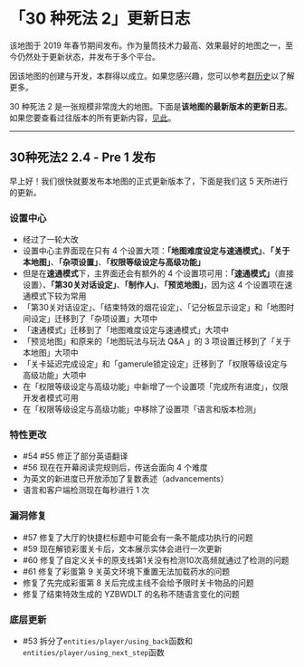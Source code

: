 # 「30 种死法 2」更新日志

该地图于 2019 年春节期间发布。作为量筒技术力最高、效果最好的地图之一，至今仍然处于更新状态，并发布于多个平台。

因该地图的创建与开发，本群得以成立。如果您感兴趣，您可以参考[群历史](../../about/history_of_group.md)以了解更多。

30 种死法 2 是一张规模非常庞大的地图。下面是**该地图的最新版本的更新日志**。如果您要查看过往版本的所有更新内容，[见此](past.md)。

---

## 30种死法2 2.4 - Pre 1 发布

早上好！我们很快就要发布本地图的正式更新版本了，下面是我们这 5 天所进行的更新。

### 设置中心

- 经过了一轮大改
- 设置中心主界面现在只有 4 个设置大项：**「地图难度设定与速通模式」**、**「关于本地图」**、**「杂项设置」**、**「权限等级设定与高级功能」**
- 但是在**速通模式**下，主界面还会有额外的 4 个设置项可用：**「速通模式」**（直接设置）、**「第30关对话设定」**、**「制作人」**、**「预览地图」**，因为这 4 个设置项在速通模式下较为常用
- 「第30关对话设定」、「结束特效的烟花设定」、「记分板显示设定」和「地图时间设定」迁移到了「杂项设置」大项中
- 「速通模式」迁移到了「地图难度设定与速通模式」大项中
- 「预览地图」和原来的「地图玩法与玩法 Q&A 」的 3 项设置迁移到了「关于本地图」大项中
- 「关卡延迟完成设定」和「gamerule锁定设定」迁移到了「权限等级设定与高级功能」大项中
- 在「权限等级设定与高级功能」中新增了一个设置项「完成所有进度」，仅限开发者模式可用
- 在「权限等级设定与高级功能」中移除了设置项「语言和版本检测」

### 特性更改

- \#54 \#55 修正了部分英语翻译
- \#56 现在在开幕阅读完规则后，传送会面向 4 个难度
- 为英文的新进度已开放添加了复数表述（advancements）
- 语言和客户端检测现在每秒进行 1 次

### 漏洞修复

- \#57 修复了大厅的快捷栏标题中可能会有一条不能成功执行的问题
- \#59 现在解锁彩蛋关卡后，文本展示实体会进行一次更新
- \#60 修复了自定义关卡的原支线第1关没有检测10次高频就通过了检测的问题
- \#61 修复了彩蛋第 9 关英文环境下重置无法加载药水的问题
- 修复了先完成彩蛋第 8 关后完成主线不会给予限时关卡物品的问题
- 修复了结束特效生成的 YZBWDLT 的名称不随语言变化的问题

### 底层更新

- \#53 拆分了`entities/player/using_back`函数和`entities/player/using_next_step`函数
